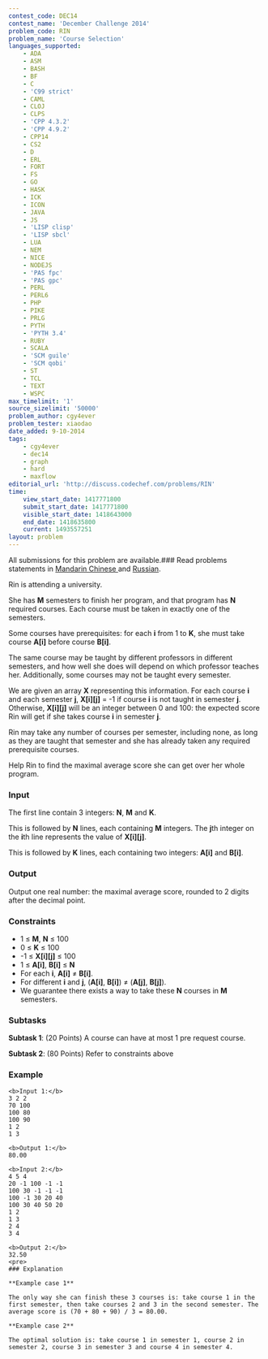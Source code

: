 ```yaml
---
contest_code: DEC14
contest_name: 'December Challenge 2014'
problem_code: RIN
problem_name: 'Course Selection'
languages_supported:
    - ADA
    - ASM
    - BASH
    - BF
    - C
    - 'C99 strict'
    - CAML
    - CLOJ
    - CLPS
    - 'CPP 4.3.2'
    - 'CPP 4.9.2'
    - CPP14
    - CS2
    - D
    - ERL
    - FORT
    - FS
    - GO
    - HASK
    - ICK
    - ICON
    - JAVA
    - JS
    - 'LISP clisp'
    - 'LISP sbcl'
    - LUA
    - NEM
    - NICE
    - NODEJS
    - 'PAS fpc'
    - 'PAS gpc'
    - PERL
    - PERL6
    - PHP
    - PIKE
    - PRLG
    - PYTH
    - 'PYTH 3.4'
    - RUBY
    - SCALA
    - 'SCM guile'
    - 'SCM qobi'
    - ST
    - TCL
    - TEXT
    - WSPC
max_timelimit: '1'
source_sizelimit: '50000'
problem_author: cgy4ever
problem_tester: xiaodao
date_added: 9-10-2014
tags:
    - cgy4ever
    - dec14
    - graph
    - hard
    - maxflow
editorial_url: 'http://discuss.codechef.com/problems/RIN'
time:
    view_start_date: 1417771800
    submit_start_date: 1417771800
    visible_start_date: 1418643000
    end_date: 1418635800
    current: 1493557251
layout: problem
---
```

All submissions for this problem are available.### Read problems statements in [Mandarin Chinese ](/download/translated/DEC14/mandarin/RIN.pdf) and [Russian](/download/translated/DEC14/russian/RIN.pdf).

Rin is attending a university.

She has **M** semesters to finish her program, and that program has **N** required courses. Each course must be taken in exactly one of the semesters.

Some courses have prerequisites: for each **i** from 1 to **K**, she must take course **A\[i\]** before course **B\[i\]**.

The same course may be taught by different professors in different semesters, and how well she does will depend on which professor teaches her. Additionally, some courses may not be taught every semester.

We are given an array **X** representing this information. For each course **i** and each semester **j**, **X\[i\]\[j\]** = -1 if course **i** is not taught in semester **j**. Otherwise, **X\[i\]\[j\]** will be an integer between 0 and 100: the expected score Rin will get if she takes course **i** in semester **j**.

Rin may take any number of courses per semester, including none, as long as they are taught that semester and she has already taken any required prerequisite courses.

Help Rin to find the maximal average score she can get over her whole program.

### Input

The first line contain 3 integers: **N**, **M** and **K**.

This is followed by **N** lines, each containing **M** integers. The **j**th integer on the **i**th line represents the value of **X\[i\]\[j\]**.

This is followed by **K** lines, each containing two integers: **A\[i\]** and **B\[i\]**.

### Output

Output one real number: the maximal average score, rounded to 2 digits after the decimal point.

### Constraints

- 1 ≤ **M**, **N** ≤ 100
- 0 ≤ **K** ≤ 100
- -1 ≤ **X\[i\]\[j\]** ≤ 100
- 1 ≤ **A\[i\]**, **B\[i\]** ≤ **N**
- For each **i**, **A\[i\]** ≠ **B\[i\]**.
- For different **i** and **j**, (**A\[i\]**, **B\[i\]**) ≠ (**A\[j\]**, **B\[j\]**).
- We guarantee there exists a way to take these **N** courses in **M** semesters.
 
### Subtasks

**Subtask 1**: (20 Points) A course can have at most 1 pre request course.

**Subtask 2**: (80 Points) Refer to constraints above

### Example

 ```
<b>Input 1:</b>
3 2 2
70 100
100 80
100 90
1 2
1 3

<b>Output 1:</b>
80.00

<b>Input 2:</b>
4 5 4
20 -1 100 -1 -1
100 30 -1 -1 -1
100 -1 30 20 40
100 30 40 50 20
1 2
1 3
2 4
3 4

<b>Output 2:</b>
32.50
<pre>
### Explanation

**Example case 1**

The only way she can finish these 3 courses is: take course 1 in the first semester, then take courses 2 and 3 in the second semester. The average score is (70 + 80 + 90) / 3 = 80.00.

**Example case 2**

The optimal solution is: take course 1 in semester 1, course 2 in semester 2, course 3 in semester 3 and course 4 in semester 4.
